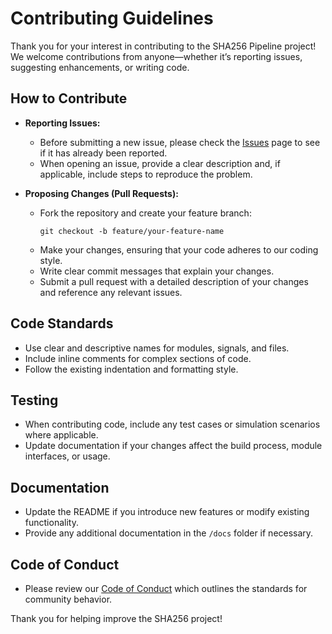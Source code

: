 # Contributing Guidelines

Thank you for your interest in contributing to the SHA256 Pipeline project! We welcome contributions from anyone—whether it’s reporting issues, suggesting enhancements, or writing code.

## How to Contribute

- **Reporting Issues:**
  - Before submitting a new issue, please check the [Issues](https://github.com/WickedStereo/SHA-256-ASIC-for-Bitcoin-Mining/issues) page to see if it has already been reported.
  - When opening an issue, provide a clear description and, if applicable, include steps to reproduce the problem.

- **Proposing Changes (Pull Requests):**
  - Fork the repository and create your feature branch:
    ```
    git checkout -b feature/your-feature-name
    ```
  - Make your changes, ensuring that your code adheres to our coding style.
  - Write clear commit messages that explain your changes.
  - Submit a pull request with a detailed description of your changes and reference any relevant issues.

## Code Standards

- Use clear and descriptive names for modules, signals, and files.
- Include inline comments for complex sections of code.
- Follow the existing indentation and formatting style.

## Testing

- When contributing code, include any test cases or simulation scenarios where applicable.
- Update documentation if your changes affect the build process, module interfaces, or usage.

## Documentation

- Update the README if you introduce new features or modify existing functionality.
- Provide any additional documentation in the `/docs` folder if necessary.

## Code of Conduct

- Please review our [Code of Conduct](CODE_OF_CONDUCT.md) which outlines the standards for community behavior.

Thank you for helping improve the SHA256 project!

